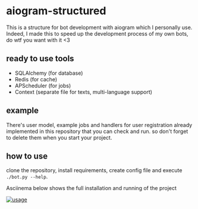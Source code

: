 # aiogram-structured
This is a structure for bot development with aiogram which I personally use. Indeed, I made this to speed up the development process of my own bots, do wtf you want with it <3

## ready to use tools
- SQLAlchemy (for database)
- Redis (for cache)
- APScheduler (for jobs)
- Context (separate file for texts, multi-language support)

## example
There's user model, example jobs and handlers for user registration already implemented in this repository that you can check and run. so don't forget to delete them when you start your project.

## how to use
clone the repository, install requirements, create config file and execute `./bot.py --help`.

Asciinema below shows the full installation and running of the project

[![usage](https://asciinema.org/a/319917.svg)](https://asciinema.org/a/319917?autoplay=1)